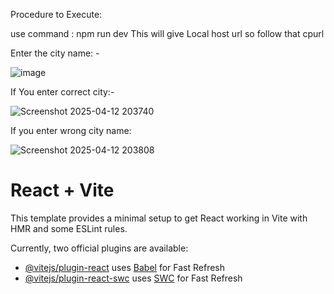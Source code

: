 Procedure to Execute:

use command : npm run dev
This will give Local host url  so follow that cpurl

Enter the city name: -

![image](https://github.com/user-attachments/assets/1ed20af8-7fc1-4b1c-950d-3319cd816df2)

If You enter correct city:-

![Screenshot 2025-04-12 203740](https://github.com/user-attachments/assets/7c3a95be-0cfb-4778-b361-74ab30d6be8f)

If you enter wrong city name: 

![Screenshot 2025-04-12 203808](https://github.com/user-attachments/assets/2553910e-9aae-49ab-a513-e4fd7fd32960)

# React + Vite

This template provides a minimal setup to get React working in Vite with HMR and some ESLint rules.

Currently, two official plugins are available:

- [@vitejs/plugin-react](https://github.com/vitejs/vite-plugin-react/blob/main/packages/plugin-react/README.md) uses [Babel](https://babeljs.io/) for Fast Refresh
- [@vitejs/plugin-react-swc](https://github.com/vitejs/vite-plugin-react-swc) uses [SWC](https://swc.rs/) for Fast Refresh
